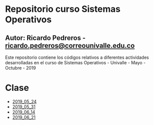 # Repositorio curso Sistemas Operativos
## Autor: Ricardo Pedreros - ricardo.pedreros@correounivalle.edu.co

Este repositorio contiene los códigos relativos a diferentes actividades 
desarrolladas en el curso de Sistemas Operativos - Univalle - Mayo - Octubre - 2019

# Clase

* [2019_05_24](2019_05_24)
* [2019_05_31](2019_05_31)
* [2019_06_14](2019_06_14)
* [2019_06_21](2019_06_21)
